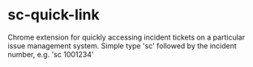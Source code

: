 # sc-quick-link

Chrome extension for quickly accessing incident tickets on a particular issue management system. Simple type 'sc' followed by the incident number, e.g. 'sc 1001234'